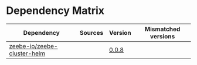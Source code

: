# Dependency Matrix

Dependency | Sources | Version | Mismatched versions
---------- | ------- | ------- | -------------------
[zeebe-io/zeebe-cluster-helm](https://github.com/zeebe-io/zeebe-cluster-helm) |  | [0.0.8](https://github.com/zeebe-io/zeebe-cluster-helm/releases/tag/v0.0.8) | 
